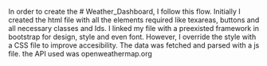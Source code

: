 In order to create the # Weather_Dashboard, I follow this flow.
Initially I created the html file with all the elements required like texareas, buttons and all necessary classes and Ids.
I linked my file with a preexisted framework in bootstrap for design, style and even font.
However, I override the style with a CSS file to improve accesibility.
The data was fetched and parsed with a js file.
the API used was openweathermap.org
